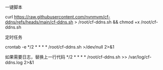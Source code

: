 一键脚本

curl https://raw.githubusercontent.com/nvnmvm/cf-ddns/refs/heads/main/cf-ddns.sh > /root/cf-ddns.sh && chmod +x /root/cf-ddns.sh

定时任务

crontab -e
*/2 * * * * /root/cf-ddns.sh >/dev/null 2>&1

如果需要日志，替换上一行代码
*/2 * * * * /root/cf-ddns.sh >> /var/log/cf-ddns.log 2>&1
